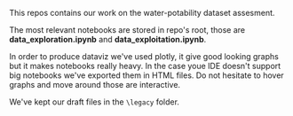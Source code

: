 This repos contains our work on the water-potability dataset assesment.

The most relevant notebooks are stored in repo's root, those are **data_exploration.ipynb** and **data_exploitation.ipynb**. 

In order to produce dataviz we've used plotly, it give good looking graphs but it makes notebooks really heavy. In the case youe IDE doesn't support big notebooks we've exported them in HTML files. Do not hesitate to hover graphs and move around those are interactive.

We've kept our draft files in the `\legacy` folder.